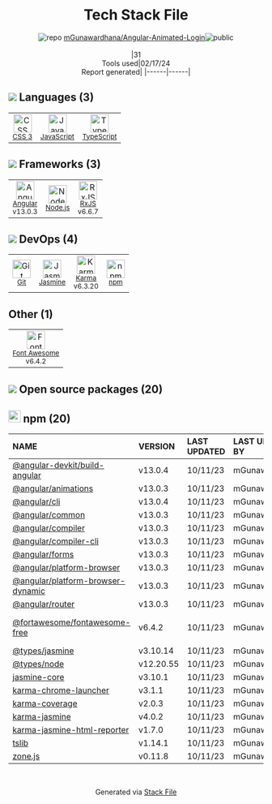 <!--
&lt;--- Readme.md Snippet without images Start ---&gt;
## Tech Stack
mGunawardhana/Angular-Animated-Login is built on the following main stack:

- [JavaScript](https://developer.mozilla.org/en-US/docs/Web/JavaScript) – Languages
- [TypeScript](http://www.typescriptlang.org) – Languages
- [Angular](https://angular.io) – Javascript MVC Frameworks
- [Node.js](http://nodejs.org/) – Frameworks (Full Stack)
- [RxJS](http://reactivex.io/rxjs/) – Concurrency Frameworks
- [Jasmine](http://jasmine.github.io/) – Javascript Testing Framework
- [Karma](http://karma-runner.github.io/) – Browser Testing
- [Font Awesome](https://fontawesome.com/) – Fonts

Full tech stack [here](/techstack.md)

&lt;--- Readme.md Snippet without images End ---&gt;

&lt;--- Readme.md Snippet with images Start ---&gt;
## Tech Stack
mGunawardhana/Angular-Animated-Login is built on the following main stack:

- <img width='25' height='25' src='https://img.stackshare.io/service/1209/javascript.jpeg' alt='JavaScript'/> [JavaScript](https://developer.mozilla.org/en-US/docs/Web/JavaScript) – Languages
- <img width='25' height='25' src='https://img.stackshare.io/service/1612/bynNY5dJ.jpg' alt='TypeScript'/> [TypeScript](http://www.typescriptlang.org) – Languages
- <img width='25' height='25' src='https://img.stackshare.io/service/3745/cb8U-gL6_400x400.jpg' alt='Angular'/> [Angular](https://angular.io) – Javascript MVC Frameworks
- <img width='25' height='25' src='https://img.stackshare.io/service/1011/n1JRsFeB_400x400.png' alt='Node.js'/> [Node.js](http://nodejs.org/) – Frameworks (Full Stack)
- <img width='25' height='25' src='https://img.stackshare.io/service/1796/984368.png' alt='RxJS'/> [RxJS](http://reactivex.io/rxjs/) – Concurrency Frameworks
- <img width='25' height='25' src='https://img.stackshare.io/service/831/7c0b595409af531b9cdeb07f8c513e8b.png' alt='Jasmine'/> [Jasmine](http://jasmine.github.io/) – Javascript Testing Framework
- <img width='25' height='25' src='https://img.stackshare.io/service/1420/TidYGd6a.png' alt='Karma'/> [Karma](http://karma-runner.github.io/) – Browser Testing
- <img width='25' height='25' src='https://img.stackshare.io/service/3244/1_Mr1Fy00XjPGNf1Kkp_hWtw_2x.png' alt='Font Awesome'/> [Font Awesome](https://fontawesome.com/) – Fonts

Full tech stack [here](/techstack.md)

&lt;--- Readme.md Snippet with images End ---&gt;
-->
<div align="center">

# Tech Stack File
![](https://img.stackshare.io/repo.svg "repo") [mGunawardhana/Angular-Animated-Login](https://github.com/mGunawardhana/Angular-Animated-Login)![](https://img.stackshare.io/public_badge.svg "public")
<br/><br/>
|31<br/>Tools used|02/17/24 <br/>Report generated|
|------|------|
</div>

## <img src='https://img.stackshare.io/languages.svg'/> Languages (3)
<table><tr>
  <td align='center'>
  <img width='36' height='36' src='https://img.stackshare.io/service/6727/css.png' alt='CSS 3'>
  <br>
  <sub><a href="https://developer.mozilla.org/en-US/docs/Web/CSS/CSS3">CSS 3</a></sub>
  <br>
  <sub></sub>
</td>

<td align='center'>
  <img width='36' height='36' src='https://img.stackshare.io/service/1209/javascript.jpeg' alt='JavaScript'>
  <br>
  <sub><a href="https://developer.mozilla.org/en-US/docs/Web/JavaScript">JavaScript</a></sub>
  <br>
  <sub></sub>
</td>

<td align='center'>
  <img width='36' height='36' src='https://img.stackshare.io/service/1612/bynNY5dJ.jpg' alt='TypeScript'>
  <br>
  <sub><a href="http://www.typescriptlang.org">TypeScript</a></sub>
  <br>
  <sub></sub>
</td>

</tr>
</table>

## <img src='https://img.stackshare.io/frameworks.svg'/> Frameworks (3)
<table><tr>
  <td align='center'>
  <img width='36' height='36' src='https://img.stackshare.io/service/3745/cb8U-gL6_400x400.jpg' alt='Angular'>
  <br>
  <sub><a href="https://angular.io">Angular</a></sub>
  <br>
  <sub>v13.0.3</sub>
</td>

<td align='center'>
  <img width='36' height='36' src='https://img.stackshare.io/service/1011/n1JRsFeB_400x400.png' alt='Node.js'>
  <br>
  <sub><a href="http://nodejs.org/">Node.js</a></sub>
  <br>
  <sub></sub>
</td>

<td align='center'>
  <img width='36' height='36' src='https://img.stackshare.io/service/1796/984368.png' alt='RxJS'>
  <br>
  <sub><a href="http://reactivex.io/rxjs/">RxJS</a></sub>
  <br>
  <sub>v6.6.7</sub>
</td>

</tr>
</table>

## <img src='https://img.stackshare.io/devops.svg'/> DevOps (4)
<table><tr>
  <td align='center'>
  <img width='36' height='36' src='https://img.stackshare.io/service/1046/git.png' alt='Git'>
  <br>
  <sub><a href="http://git-scm.com/">Git</a></sub>
  <br>
  <sub></sub>
</td>

<td align='center'>
  <img width='36' height='36' src='https://img.stackshare.io/service/831/7c0b595409af531b9cdeb07f8c513e8b.png' alt='Jasmine'>
  <br>
  <sub><a href="http://jasmine.github.io/">Jasmine</a></sub>
  <br>
  <sub></sub>
</td>

<td align='center'>
  <img width='36' height='36' src='https://img.stackshare.io/service/1420/TidYGd6a.png' alt='Karma'>
  <br>
  <sub><a href="http://karma-runner.github.io/">Karma</a></sub>
  <br>
  <sub>v6.3.20</sub>
</td>

<td align='center'>
  <img width='36' height='36' src='https://img.stackshare.io/service/1120/lejvzrnlpb308aftn31u.png' alt='npm'>
  <br>
  <sub><a href="https://www.npmjs.com/">npm</a></sub>
  <br>
  <sub></sub>
</td>

</tr>
</table>

## Other (1)
<table><tr>
  <td align='center'>
  <img width='36' height='36' src='https://img.stackshare.io/service/3244/1_Mr1Fy00XjPGNf1Kkp_hWtw_2x.png' alt='Font Awesome'>
  <br>
  <sub><a href="https://fontawesome.com/">Font Awesome</a></sub>
  <br>
  <sub>v6.4.2</sub>
</td>

</tr>
</table>


## <img src='https://img.stackshare.io/group.svg' /> Open source packages (20)</h2>

## <img width='24' height='24' src='https://img.stackshare.io/service/1120/lejvzrnlpb308aftn31u.png'/> npm (20)

|NAME|VERSION|LAST UPDATED|LAST UPDATED BY|LICENSE|VULNERABILITIES|
|:------|:------|:------|:------|:------|:------|
|[@angular-devkit/build-angular](https://www.npmjs.com/@angular-devkit/build-angular)|v13.0.4|10/11/23|mGunawardhana |MIT|N/A|
|[@angular/animations](https://www.npmjs.com/@angular/animations)|v13.0.3|10/11/23|mGunawardhana |MIT|N/A|
|[@angular/cli](https://www.npmjs.com/@angular/cli)|v13.0.4|10/11/23|mGunawardhana |MIT|N/A|
|[@angular/common](https://www.npmjs.com/@angular/common)|v13.0.3|10/11/23|mGunawardhana |MIT|N/A|
|[@angular/compiler](https://www.npmjs.com/@angular/compiler)|v13.0.3|10/11/23|mGunawardhana |MIT|N/A|
|[@angular/compiler-cli](https://www.npmjs.com/@angular/compiler-cli)|v13.0.3|10/11/23|mGunawardhana |MIT|N/A|
|[@angular/forms](https://www.npmjs.com/@angular/forms)|v13.0.3|10/11/23|mGunawardhana |MIT|N/A|
|[@angular/platform-browser](https://www.npmjs.com/@angular/platform-browser)|v13.0.3|10/11/23|mGunawardhana |MIT|N/A|
|[@angular/platform-browser-dynamic](https://www.npmjs.com/@angular/platform-browser-dynamic)|v13.0.3|10/11/23|mGunawardhana |MIT|N/A|
|[@angular/router](https://www.npmjs.com/@angular/router)|v13.0.3|10/11/23|mGunawardhana |MIT|N/A|
|[@fortawesome/fontawesome-free](https://www.npmjs.com/@fortawesome/fontawesome-free)|v6.4.2|10/11/23|mGunawardhana |CC-BY-4.0,OFL-1.1,MIT|N/A|
|[@types/jasmine](https://www.npmjs.com/@types/jasmine)|v3.10.14|10/11/23|mGunawardhana |MIT|N/A|
|[@types/node](https://www.npmjs.com/@types/node)|v12.20.55|10/11/23|mGunawardhana |MIT|N/A|
|[jasmine-core](https://www.npmjs.com/jasmine-core)|v3.10.1|10/11/23|mGunawardhana |MIT|N/A|
|[karma-chrome-launcher](https://www.npmjs.com/karma-chrome-launcher)|v3.1.1|10/11/23|mGunawardhana |MIT|N/A|
|[karma-coverage](https://www.npmjs.com/karma-coverage)|v2.0.3|10/11/23|mGunawardhana |MIT|N/A|
|[karma-jasmine](https://www.npmjs.com/karma-jasmine)|v4.0.2|10/11/23|mGunawardhana |MIT|N/A|
|[karma-jasmine-html-reporter](https://www.npmjs.com/karma-jasmine-html-reporter)|v1.7.0|10/11/23|mGunawardhana |MIT|N/A|
|[tslib](https://www.npmjs.com/tslib)|v1.14.1|10/11/23|mGunawardhana |0BSD|N/A|
|[zone.js](https://www.npmjs.com/zone.js)|v0.11.8|10/11/23|mGunawardhana |MIT|N/A|

<br/>
<div align='center'>

Generated via [Stack File](https://github.com/marketplace/stack-file)
